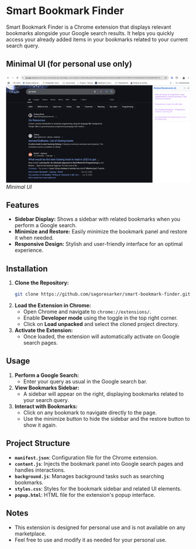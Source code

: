 # Smart Bookmark Finder

Smart Bookmark Finder is a Chrome extension that displays relevant bookmarks alongside your Google search results. It helps you quickly access your already added items in your bookmarks related to your current search query.

## Minimal UI (for personal use only)
![Screenshot](/images/minimal-ui.png)
*Minimal UI*

## Features

- **Sidebar Display:** Shows a sidebar with related bookmarks when you perform a Google search.
- **Minimize and Restore:** Easily minimize the bookmark panel and restore it when needed.
- **Responsive Design:** Stylish and user-friendly interface for an optimal experience.

## Installation

1. **Clone the Repository:**
   ```bash
   git clone https://github.com/sagoresarker/smart-bookmark-finder.git
   ```
2. **Load the Extension in Chrome:**
   - Open Chrome and navigate to `chrome://extensions/`.
   - Enable **Developer mode** using the toggle in the top right corner.
   - Click on **Load unpacked** and select the cloned project directory.
3. **Activate the Extension:**
   - Once loaded, the extension will automatically activate on Google search pages.

## Usage

1. **Perform a Google Search:**
   - Enter your query as usual in the Google search bar.
2. **View Bookmarks Sidebar:**
   - A sidebar will appear on the right, displaying bookmarks related to your search query.
3. **Interact with Bookmarks:**
   - Click on any bookmark to navigate directly to the page.
   - Use the minimize button to hide the sidebar and the restore button to show it again.

## Project Structure

- **`manifest.json`**: Configuration file for the Chrome extension.
- **`content.js`**: Injects the bookmark panel into Google search pages and handles interactions.
- **`background.js`**: Manages background tasks such as searching bookmarks.
- **`styles.css`**: Styles for the bookmark sidebar and related UI elements.
- **`popup.html`**: HTML file for the extension's popup interface.

## Notes

- This extension is designed for personal use and is not available on any marketplace.
- Feel free to use and modify it as needed for your personal use.